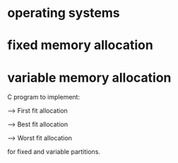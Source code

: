 # operating systems
# fixed memory allocation
# variable memory allocation

C program to implement:

   --> First fit allocation
   
   --> Best fit allocation
   
   --> Worst fit allocation
   
for fixed and variable partitions.
